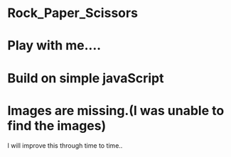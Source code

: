 # Rock_Paper_Scissors

# Play with me....

# Build  on simple javaScript

# Images are missing.(I was unable to find the images)

I will improve this through time to time..
